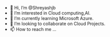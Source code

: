 - 👋 Hi, I’m @Shreyashjb
- 👀 I’m interested in Cloud computing,AI.
- 🌱 I’m currently learning Microsoft Azure.
- 💞️ I’m looking to collaborate on Cloud Projects.
- 📫 How to reach me ...

<!---
Shreyashjb/Shreyashjb is a ✨ special ✨ repository because its `README.md` (this file) appears on your GitHub profile.
You can click the Preview link to take a look at your changes.
--->
